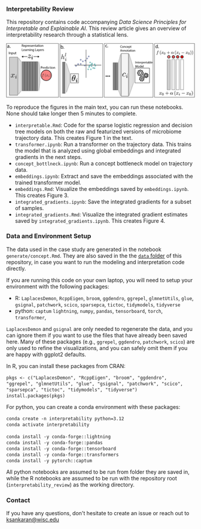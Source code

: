 
### Interpretability Review

This repository contains code accompanying _Data Science Principles for Interpretable and Explainable AI_. This review article gives an overview of
interpretability research through a statistical lens.

![Summary of XAI Techniques](data/xai-summary.png)

To reproduce the figures in the main text,
you can run these notebooks. None should take longer then 5 minutes to complete.

* `interpretable.Rmd`: Code for the sparse logistic regression and decision tree models on both the raw and featurized versions of microbiome trajectory data. This creates Figure 1 in the text.
* `transformer.ipynb`: Run a transformer on the trajectory data. This trains the model that is analyzed using global embeddings and integrated gradients in the next steps.
* `concept_bottlneck.ipynb`: Run a concept bottleneck model on trajectory data.
* `embeddings.ipynb`: Extract and save the embeddings associated with the trained transformer model.
* `embeddings.Rmd`: Visualize the embeddings saved by `embeddings.ipynb`. This creates Figure 3. 
* `integrated_gradients.ipynb`: Save the integrated gradients for a subset of samples.
* `integrated_gradients.Rmd`: Visualize the integrated gradient estimates saved by `integrated_gradients.ipynb`. This creates Figure 4.

### Data and Environment Setup

The data used in the case study are generated in the notebook
`generate/concept.Rmd`. They are also saved in the the [`data`
folder](https://github.com/krisrs1128/interpretability_review/tree/main/data) of
this repository, in case you want to run the modeling and interpretation code
directly.

If you are running this code on your own laptop, you will need to setup your
environment with the following packages:

* R: `LaplacesDemon`, `RcppEigen`, `broom`, `ggdendro`, `ggrepel`, `glmnetUtils`, `glue`, `gsignal`, `patchwork`, `scico`, `sparsepca`, `tictoc`, `tidymodels`, `tidyverse`
* python: `captum` `lightning`, `numpy`, `pandas`, `tensorboard`, `torch`, `transformer`, 

`LaplacesDemon` and `gsignal` are only needed to regenerate the data, and you
can ignore them if you want to use the files that have already been saved here.
Many of these packages (e.g., `ggrepel`, `ggdendro`, `patchwork`, `scico`) are
only used to refine the visualizations, and you can safely omit them if you are
happy with ggplot2 defaults.

In R, you can install these packages from CRAN:
```
pkgs <- c("LaplacesDemon", "RcppEigen", "broom", "ggdendro", "ggrepel", "glmnetUtils", "glue", "gsignal", "patchwork", "scico", "sparsepca", "tictoc", "tidymodels", "tidyverse")
install.packages(pkgs)
```

For python, you can create a conda environment with these packages:

```
conda create -n interpretability python=3.12
conda activate interpretability

conda install -y conda-forge::lightning
conda install -y conda-forge::pandas
conda install -y conda-forge::tensorboard
conda install -y conda-forge::transformers
conda install -y pytorch::captum
```

All python notebooks are assumed to be run from folder they are saved in, while
the R notebooks are assumed to be run with the repository root
(`interpretability_review`) as the working directory.

### Contact

If you have any questions, don't hesitate to create an issue or reach out to
[ksankaran@wisc.edu](mailto:ksankaran@wisc.edu)
